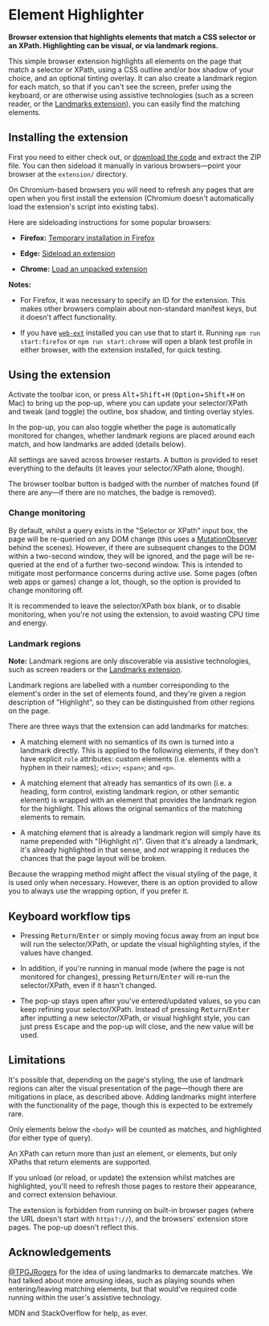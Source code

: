 Element Highlighter
===================

**Browser extension that highlights elements that match a CSS selector or an XPath. Highlighting can be visual, or via landmark regions.**

This simple browser extension highlights all elements on the page that match a selector or XPath, using a CSS outline and/or box shadow of your choice, and an optional tinting overlay. It can also create a landmark region for each match, so that if you can't see the screen, prefer using the keyboard, or are otherwise using assistive technologies (such as a screen reader, or the [Landmarks extension](https://matatk.agrip.org.uk/landmarks/)), you can easily find the matching elements.

Installing the extension
------------------------

First you need to either check out, or [download the code](https://github.com/matatk/element-highlighter/archive/refs/heads/main.zip) and extract the ZIP file. You can then sideload it manually in various browsers—point your browser at the `extension/` directory.

On Chromium-based browsers you will need to refresh any pages that are open when you first install the extension (Chromium doesn't automatically load the extension's script into existing tabs).

Here are sideloading instructions for some popular browsers:

* **Firefox:** [Temporary installation in Firefox](https://extensionworkshop.com/documentation/develop/temporary-installation-in-firefox/)

* **Edge:** [Sideload an extension](https://docs.microsoft.com/en-us/microsoft-edge/extensions-chromium/getting-started/extension-sideloading)

* **Chrome:** [Load an unpacked extension](https://developer.chrome.com/docs/extensions/mv3/getstarted/#unpacked)

**Notes:**

* For Firefox, it was necessary to specify an ID for the extension. This makes other browsers complain about non-standard manifest keys, but it doesn't affect functionality.

* If you have [`web-ext`](https://extensionworkshop.com/documentation/develop/getting-started-with-web-ext/) installed you can use that to start it. Running `npm run start:firefox` or `npm run start:chrome` will open a blank test profile in either browser, with the extension installed, for quick testing.

Using the extension
-------------------

Activate the toolbar icon, or press <kbd>Alt</kbd>+<kbd>Shift</kbd>+<kbd>H</kbd> (<kbd>Option</kbd>+<kbd>Shift</kbd>+<kbd>H</kbd> on Mac) to bring up the pop-up, where you can update your selector/XPath and tweak (and toggle) the outline, box shadow, and tinting overlay styles.

In the pop-up, you can also toggle whether the page is automatically monitored for changes, whether landmark regions are placed around each match, and how landmarks are added (details below).

All settings are saved across browser restarts. A button is provided to reset everything to the defaults (it leaves your selector/XPath alone, though).

The browser toolbar button is badged with the number of matches found (if there are any—if there are no matches, the badge is removed).

### Change monitoring

By default, whilst a query exists in the "Selector or XPath" input box, the page will be re-queried on any DOM change (this uses a [MutationObserver](https://developer.mozilla.org/en-US/docs/Web/API/MutationObserver) behind the scenes). However, if there are subsequent changes to the DOM within a two-second window, they will be ignored, and the page will be re-queried at the end of a further two-second window. This is intended to mitigate most performance concerns during active use. Some pages (often web apps or games) change a lot, though, so the option is provided to change monitoring off.

It is recommended to leave the selector/XPath box blank, or to disable monitoring, when you're not using the extension, to avoid wasting CPU time and energy.

### Landmark regions

**Note:** Landmark regions are only discoverable via assistive technologies, such as screen readers or the [Landmarks extension](https://matatk.agrip.org.uk/landmarks/).

Landmark regions are labelled with a number corresponding to the element's order in the set of elements found, and they're given a region description of "Highlight", so they can be distinguished from other regions on the page.

There are three ways that the extension can add landmarks for matches:

* A matching element with no semantics of its own is turned into a landmark directly. This is applied to the following elements, if they don't have explicit `role` attributes: custom elements (i.e. elements with a hyphen in their names); `<div>`; `<span>`; and `<p>`.

* A matching element that already has semantics of its own (i.e. a heading, form control, existing landmark region, or other semantic element) is wrapped with an element that provides the landmark region for the highlight. This allows the original semantics of the matching elements to remain.

* A matching element that is already a landmark region will simply have its name prepended with "(Highlight _n_)". Given that it's already a landmark, it's already highlighted in that sense, and _not_ wrapping it reduces the chances that the page layout will be broken.

Because the wrapping method might affect the visual styling of the page, it is used only when necessary. However, there is an option provided to allow you to always use the wrapping option, if you prefer it.

Keyboard workflow tips
----------------------

* Pressing <kbd>Return</kbd>/<kbd>Enter</kbd> or simply moving focus away from an input box will run the selector/XPath, or update the visual highlighting styles, if the values have changed.

* In addition, if you're running in manual mode (where the page is not monitored for changes), pressing <kbd>Return</kbd>/<kbd>Enter</kbd> will re-run the selector/XPath, even if it hasn't changed.

* The pop-up stays open after you've entered/updated values, so you can keep refining your selector/XPath. Instead of pressing <kbd>Return</kbd>/<kbd>Enter</kbd> after inputting a new selector/XPath, or visual highlight style, you can just press <kbd>Escape</kbd> and the pop-up will close, and the new value will be used.

Limitations
-----------

It's possible that, depending on the page's styling, the use of landmark regions can alter the visual presentation of the page—though there are mitigations in place, as described above. Adding landmarks might interfere with the functionality of the page, though this is expected to be extremely rare.

Only elements below the `<body>` will be counted as matches, and highlighted (for either type of query).

An XPath can return more than just an element, or elements, but only XPaths that return elements are supported.

If you unload (or reload, or update) the extension whilst matches are highlighted, you'll need to refresh those pages to restore their appearance, and correct extension behaviour.

The extension is forbidden from running on built-in browser pages (where the URL doesn't start with `https?://`), and the browsers' extension store pages. The pop-up doesn't reflect this.

Acknowledgements
----------------

[@TPGJRogers](https://github.com/TPGJRogers) for the idea of using landmarks to demarcate matches. We had talked about more amusing ideas, such as playing sounds when entering/leaving matching elements, but that would've required code running within the user's assistive technology.

MDN and StackOverflow for help, as ever.
